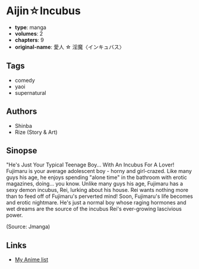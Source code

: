 # Aijin☆Incubus

-   **type**: manga
-   **volumes**: 2
-   **chapters**: 9
-   **original-name**: 愛人 ☆ 淫魔〈インキュバス〉

## Tags

-   comedy
-   yaoi
-   supernatural

## Authors

-   Shinba
-   Rize (Story & Art)

## Sinopse

"He's Just Your Typical Teenage Boy... With An Incubus For A Lover! Fujimaru is your average adolescent boy - horny and girl-crazed. Like many guys his age, he enjoys spending "alone time" in the bathroom with erotic magazines, doing... you know. Unlike many guys his age, Fujimaru has a sexy demon incubus, Rei, lurking about his house. Rei wants nothing more than to feed off of Fujimaru's perverted mind! Soon, Fujimaru's life becomes and erotic nightmare. He's just a normal boy whose raging hormones and wet dreams are the source of the incubus Rei's ever-growing lascivious power.

(Source: Jmanga)

## Links

-   [My Anime list](https://myanimelist.net/manga/3931/Aijin%E2%98%86Incubus)
